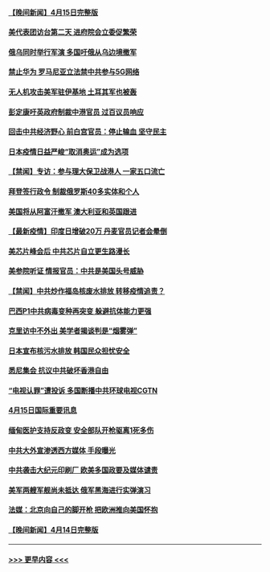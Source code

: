 #### [【晚间新闻】4月15日完整版](../pages/prog202/a103097234.md?t=04161101) 
#### [美代表团访台第二天 进府院会立委促繁荣](../pages/prog202/a103097162.md?t=04161101) 
#### [俄乌同时举行军演 多国吁俄从乌边境撤军](../pages/prog202/a103096774.md?t=04161101) 
#### [禁止华为 罗马尼亚立法禁中共参与5G网络](../pages/prog202/a103097118.md?t=04161101) 
#### [无人机攻击美军驻伊基地 土耳其军也被轰](../pages/prog202/a103097072.md?t=04161101) 
#### [彭定康吁英政府制裁中港官员 过百议员响应](../pages/prog202/a103097031.md?t=04161101) 
#### [回击中共经济野心 前白宫官员：停止输血 坚守民主](../pages/prog202/a103097047.md?t=04161101) 
#### [日本疫情日益严峻“取消奥运”成为选项](../pages/prog202/a103097012.md?t=04161101) 
#### [【禁闻】专访：参与理大保卫战港人 一家五口流亡](../pages/prog202/a103096842.md?t=04161101) 
#### [拜登签行政令 制裁俄罗斯40多实体和个人](../pages/prog202/a103096871.md?t=04161101) 
#### [美国将从阿富汗撤军 澳大利亚和英国跟进](../pages/prog202/a103096868.md?t=04161101) 
#### [【最新疫情】印度日增破20万 丹麦官员记者会晕倒](../pages/prog202/a103096874.md?t=04161101) 
#### [美芯片峰会后 中共芯片自立更生路漫长](../pages/prog202/a103096877.md?t=04161101) 
#### [美参院听证 情报官员：中共是美国头号威胁](../pages/prog202/a103096862.md?t=04161101) 
#### [【禁闻】中共炒作福岛核废水排放 转移疫情追责？](../pages/prog202/a103096854.md?t=04161101) 
#### [巴西P1中共病毒变种再突变 躲避抗体能力更强](../pages/prog202/a103096765.md?t=04161101) 
#### [克里访中不外出 美学者揭谈判是“烟雾弹”](../pages/prog202/a103096815.md?t=04161101) 
#### [日本宣布核污水排放 韩国民众担忧安全](../pages/prog202/a103096802.md?t=04161101) 
#### [悉尼集会 抗议中共破坏香港自由](../pages/prog202/a103096780.md?t=04161101) 
#### [“电视认罪”遭投诉 多国断播中共环球电视CGTN](../pages/prog202/a103096692.md?t=04161101) 
#### [4月15日国际重要讯息](../pages/prog202/a103096614.md?t=04161101) 
#### [缅甸医护支持反政变 安全部队开枪驱离1死多伤](../pages/prog202/a103096575.md?t=04161101) 
#### [中共大外宣渗透西方媒体 手段曝光](../pages/prog202/a103096557.md?t=04161101) 
#### [中共袭击大纪元印刷厂 欧美多国政要及媒体谴责](../pages/prog202/a103096546.md?t=04161101) 
#### [美军两艘军舰尚未抵达 俄军黑海进行实弹演习](../pages/prog202/a103096477.md?t=04161101) 
#### [法媒：北京向自己的脚开枪 把欧洲推向美国怀抱](../pages/prog202/a103096495.md?t=04161101) 
#### [【晚间新闻】4月14日完整版](../pages/prog202/a103096441.md?t=04161101) 

----
#### [ >>> 更早内容 <<< ](../indexes/prog202-earlier.md)
